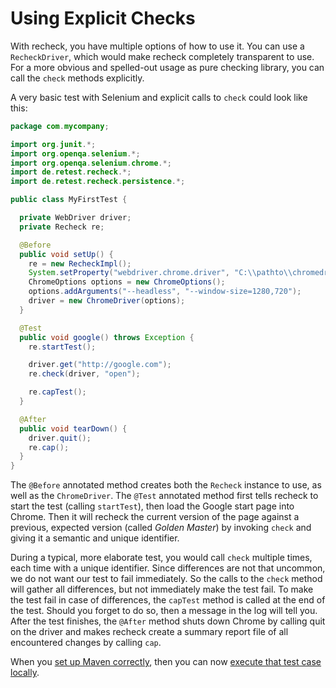 # Using Explicit Checks

With recheck, you have multiple options of how to use it. You can use a `RecheckDriver`, which would make recheck completely transparent to use. For a more obvious and spelled-out usage as pure checking library, you can call the `check` methods explicitly.

A very basic test with Selenium and explicit calls to `check` could look like this:

```java
package com.mycompany;

import org.junit.*;
import org.openqa.selenium.*;
import org.openqa.selenium.chrome.*;
import de.retest.recheck.*;
import de.retest.recheck.persistence.*;

public class MyFirstTest {

  private WebDriver driver;
  private Recheck re;

  @Before
  public void setUp() {
    re = new RecheckImpl();
    System.setProperty("webdriver.chrome.driver", "C:\\pathto\\chromedriver.exe");
    ChromeOptions options = new ChromeOptions();
    options.addArguments("--headless", "--window-size=1280,720");
    driver = new ChromeDriver(options);
  }

  @Test
  public void google() throws Exception {
    re.startTest();

    driver.get("http://google.com");
    re.check(driver, "open");

    re.capTest();
  }

  @After
  public void tearDown() {
    driver.quit();
    re.cap();
  }
}
```

The `@Before` annotated method creates both the `Recheck` instance to use, as well as the `ChromeDriver`. The `@Test` annotated method first tells recheck to start the test (calling `startTest`), then load the Google start page into Chrome. Then it will recheck the current version of the page against a previous, expected version (called _Golden Master_) by invoking `check` and giving it a semantic and unique identifier.

During a typical, more elaborate test, you would call `check` multiple times, each time with a unique identifier. Since differences are not that uncommon, we do not want our test to fail immediately. So the calls to the `check` method will gather all differences, but not immediately make the test fail. To make the test fail in case of differences, the `capTest` method is called at the end of the test. Should you forget to do so, then a message in the log will tell you. After the test finishes, the `@After` method shuts down Chrome by calling quit on the driver and makes recheck create a summary report file of all encountered changes by calling `cap`.

When you [set up Maven correctly](../setup/maven.md), then you can now [execute that test case locally](mvn-execute-locally.md).
